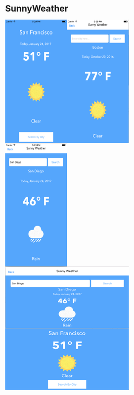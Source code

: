 # SunnyWeather

<img src="/SunnyWeather/images/img1.png" align="left" height="400" width="200" >
<img src="/SunnyWeather/images/img2.png" align="left" height="400" width="200" >
<img src="/SunnyWeather/images/img3.png" align="left" height="400" width="200" >
<img src="/SunnyWeather/images/img4.png" align="left" height="200" width="400" >
<img src="/SunnyWeather/images/img5.png" align="left" height="200" width="400" >
